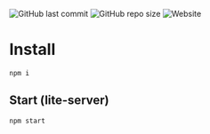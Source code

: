 ![GitHub last commit](https://img.shields.io/github/last-commit/oje-edu/js_chessboard) ![GitHub repo size](https://img.shields.io/github/repo-size/oje-edu/js_chessboard) ![Website](https://img.shields.io/website?down_color=red&down_message=offline&style=plastic&up_color=lime&up_message=online&url=https%3A%2F%2Fchessboard-vanilla-js.vercel.app//)

# Install

    npm i

## Start (lite-server)

    npm start

